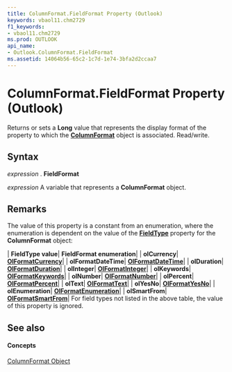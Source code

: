 ```yaml
---
title: ColumnFormat.FieldFormat Property (Outlook)
keywords: vbaol11.chm2729
f1_keywords:
- vbaol11.chm2729
ms.prod: OUTLOOK
api_name:
- Outlook.ColumnFormat.FieldFormat
ms.assetid: 14064b56-65c2-1c7d-1e74-3bfa2d2ccaa7
---
```



# ColumnFormat.FieldFormat Property (Outlook)

Returns or sets a  **Long** value that represents the display format of the property to which the **[ColumnFormat](columnformat-object-outlook.md)** object is associated. Read/write.


## Syntax

 _expression_ . **FieldFormat**

 _expression_ A variable that represents a **ColumnFormat** object.


## Remarks

The value of this property is a constant from an enumeration, where the enumeration is dependent on the value of the  **[FieldType](columnformat-fieldtype-property-outlook.md)** property for the **ColumnFormat** object:



| **FieldType value**| **FieldFormat enumeration**|
| **olCurrency**| **[OlFormatCurrency](olformatcurrency-enumeration-outlook.md)**|
| **olFormatDateTime**| **[OlFormatDateTime](olformatdatetime-enumeration-outlook.md)**|
| **olDuration**| **[OlFormatDuration](olformatduration-enumeration-outlook.md)**|
| **olInteger**| **[OlFormatInteger](olformatinteger-enumeration-outlook.md)**|
| **olKeywords**| **[OlFormatKeywords](olformatkeywords-enumeration-outlook.md)**|
| **olNumber**| **[OlFormatNumber](olformatnumber-enumeration-outlook.md)**|
| **olPercent**| **[OlFormatPercent](olformatpercent-enumeration-outlook.md)**|
| **olText**| **[OlFormatText](olformattext-enumeration-outlook.md)**|
| **olYesNo**| **[OlFormatYesNo](olformatyesno-enumeration-outlook.md)**|
| **olEnumeration**| **[OlFormatEnumeration](olformatenumeration-enumeration-outlook.md)**|
| **olSmartFrom**| **[OlFormatSmartFrom](olformatsmartfrom-enumeration-outlook.md)**|
For field types not listed in the above table, the value of this property is ignored.


## See also


#### Concepts


[ColumnFormat Object](columnformat-object-outlook.md)

